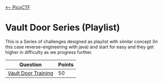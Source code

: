 [<-- PicoCTF](../../../README.md#2-picoctf)

# Vault Door Series (Playlist)

This is a Series of challenges designed as playlist with similar concept (In this case reverse-engineering with java) and start for easy and they get higher in difficulty as we progress further. 


|Question|Points|
|--------|------|
|[Vault Door Training](./vault-door-training.md)|50|



